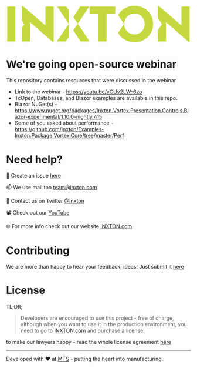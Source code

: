 ![Inxton logo](https://github.com/Inxton/Inxton.Vortex.Framework/raw/master/assets/logo.png)

# We're going open-source webinar

This repository contains resources that were discussed in the webinar

- Link to the webinar - https://youtu.be/yCUv2LW-6zo
- TcOpen, Databases, and Blazor examples are available in this repo.
- Blazor NuGet(s) - https://www.nuget.org/packages/Inxton.Vortex.Presentation.Controls.Blazor-experimental/1.10.0-nightly.415
- Some of you asked about performance - https://github.com/Inxton/Examples-Inxton.Package.Vortex.Core/tree/master/Perf 

# Need help?

🧪 Create an issue [here](https://github.com/Inxton/Feedback/issues/new/choose)

📫 We use mail too team@inxton.com 

🐤 Contact us on Twitter [@Inxton](https://twitter.com/inxtonteam)

📽 Check out our [YouTube](https://www.youtube.com/channel/UCB3EcnWyLSsV5gqSt8PRDXA/featured)

🌐 For more info check out our website [INXTON.com](https://www.inxton.com/)


# Contributing

We are more than happy to hear your feedback, ideas!
Just submit it [here](https://github.com/Inxton/Feedback/issues/new/choose)  


# License
TL;DR;
> Developers are encouraged to use this project -  free of charge, although when you want to use it in the production environment, you need to go to  [INXTON.com](https://www.inxton.com/) and purchase a license.

to make our lawyers happy - read the whole license agreement [here](https://github.com/Inxton/about/blob/master/license.md)

---
Developed with ♥ at [MTS](https://www.mts.sk/en) - putting the heart into manufacturing.
 
